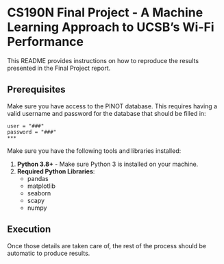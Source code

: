 # CS190N Final Project - A Machine Learning Approach to UCSB’s Wi-Fi Performance

This README provides instructions on how to reproduce the results presented in the Final Project report.

## Prerequisites
Make sure you have access to the PINOT database. This requires having a valid username and password for the database that should be filled in:
```
user = "###"
password = "###"
***
```

Make sure you have the following tools and libraries installed:
1. **Python 3.8+** - Make sure Python 3 is installed on your machine.
2. **Required Python Libraries**:
   - pandas
   - matplotlib
   - seaborn
   - scapy
   - numpy

## Execution
Once those details are taken care of, the rest of the process should be automatic to produce results. 
